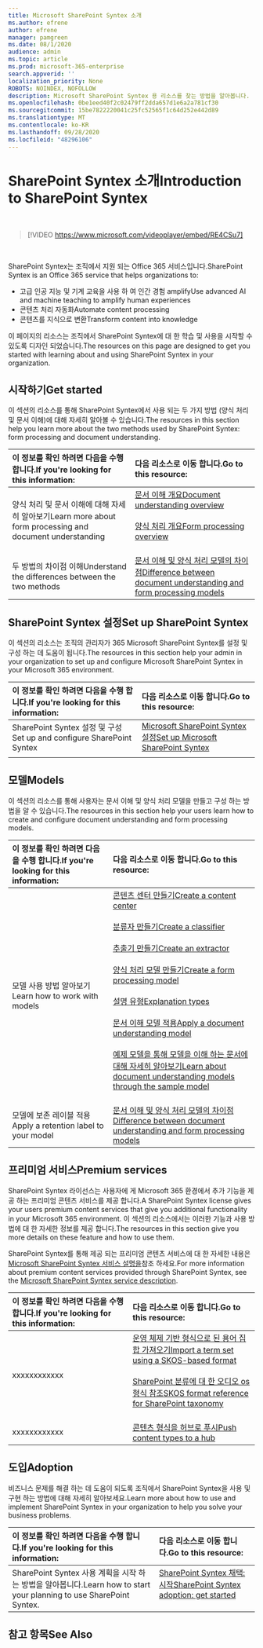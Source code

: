 ```yaml
---
title: Microsoft SharePoint Syntex 소개
ms.author: efrene
author: efrene
manager: pamgreen
ms.date: 08/1/2020
audience: admin
ms.topic: article
ms.prod: microsoft-365-enterprise
search.appverid: ''
localization_priority: None
ROBOTS: NOINDEX, NOFOLLOW
description: Microsoft SharePoint Syntex 용 리소스를 찾는 방법을 알아봅니다.
ms.openlocfilehash: 0be1eed40f2c02479ff2dda657d1e6a2a781cf30
ms.sourcegitcommit: 15be7822220041c25fc52565f1c64d252e442d89
ms.translationtype: MT
ms.contentlocale: ko-KR
ms.lasthandoff: 09/28/2020
ms.locfileid: "48296106"
---
```

# <a name="introduction-to-sharepoint-syntex"></a><span data-ttu-id="cbaf6-103">SharePoint Syntex 소개</span><span class="sxs-lookup"><span data-stu-id="cbaf6-103">Introduction to SharePoint Syntex</span></span>


</br>

> [!VIDEO https://www.microsoft.com/videoplayer/embed/RE4CSu7] 

</br>

<span data-ttu-id="cbaf6-104">SharePoint Syntex는 조직에서 지원 되는 Office 365 서비스입니다.</span><span class="sxs-lookup"><span data-stu-id="cbaf6-104">SharePoint Syntex is an Office 365 service that helps organizations to:</span></span>

- <span data-ttu-id="cbaf6-105">고급 인공 지능 및 기계 교육을 사용 하 여 인간 경험 amplify</span><span class="sxs-lookup"><span data-stu-id="cbaf6-105">Use advanced AI and machine teaching to amplify human experiences</span></span>
- <span data-ttu-id="cbaf6-106">콘텐츠 처리 자동화</span><span class="sxs-lookup"><span data-stu-id="cbaf6-106">Automate content processing</span></span>
- <span data-ttu-id="cbaf6-107">콘텐츠를 지식으로 변환</span><span class="sxs-lookup"><span data-stu-id="cbaf6-107">Transform content into knowledge</span></span>

<span data-ttu-id="cbaf6-108">이 페이지의 리소스는 조직에서 SharePoint Syntex에 대 한 학습 및 사용을 시작할 수 있도록 디자인 되었습니다.</span><span class="sxs-lookup"><span data-stu-id="cbaf6-108">The resources on this page are designed to get you started with learning about and using SharePoint Syntex in your organization.</span></span>

## <a name="get-started"></a><span data-ttu-id="cbaf6-109">시작하기</span><span class="sxs-lookup"><span data-stu-id="cbaf6-109">Get started</span></span>

<span data-ttu-id="cbaf6-110">이 섹션의 리소스를 통해 SharePoint Syntex에서 사용 되는 두 가지 방법 (양식 처리 및 문서 이해)에 대해 자세히 알아볼 수 있습니다.</span><span class="sxs-lookup"><span data-stu-id="cbaf6-110">The resources in this section help you learn more about the two methods used by SharePoint Syntex: form processing and document understanding.</span></span>

|<span data-ttu-id="cbaf6-111">**이 정보를 확인 하려면 다음을 수행 합니다.**</span><span class="sxs-lookup"><span data-stu-id="cbaf6-111">**If you're looking for this information:**</span></span>|<span data-ttu-id="cbaf6-112">**다음 리소스로 이동 합니다.**</span><span class="sxs-lookup"><span data-stu-id="cbaf6-112">**Go to this resource:**</span></span>|
|:-----|:-----|
|<span data-ttu-id="cbaf6-113">양식 처리 및 문서 이해에 대해 자세히 알아보기</span><span class="sxs-lookup"><span data-stu-id="cbaf6-113">Learn more about form processing and document understanding</span></span>|[<span data-ttu-id="cbaf6-114">문서 이해 개요</span><span class="sxs-lookup"><span data-stu-id="cbaf6-114">Document understanding overview</span></span>](https://docs.microsoft.com/microsoft-365/contentunderstanding/document-understanding-overview)<br><br>[<span data-ttu-id="cbaf6-115">양식 처리 개요</span><span class="sxs-lookup"><span data-stu-id="cbaf6-115">Form processing overview</span></span>](https://docs.microsoft.com/microsoft-365/contentunderstanding/form-processing-overview)<br><br>|
|<span data-ttu-id="cbaf6-116">두 방법의 차이점 이해</span><span class="sxs-lookup"><span data-stu-id="cbaf6-116">Understand the differences between the two methods</span></span>|[<span data-ttu-id="cbaf6-117">문서 이해 및 양식 처리 모델의 차이점</span><span class="sxs-lookup"><span data-stu-id="cbaf6-117">Difference between document understanding and form processing models</span></span>](/https://docs.microsoft.com/microsoft-365/contentunderstanding/difference-between-document-understanding-and-form-processing-model)|

  
## <a name="set-up-sharepoint-syntex"></a><span data-ttu-id="cbaf6-118">SharePoint Syntex 설정</span><span class="sxs-lookup"><span data-stu-id="cbaf6-118">Set up SharePoint Syntex</span></span>

<span data-ttu-id="cbaf6-119">이 섹션의 리소스는 조직의 관리자가 365 Microsoft SharePoint Syntex를 설정 및 구성 하는 데 도움이 됩니다.</span><span class="sxs-lookup"><span data-stu-id="cbaf6-119">The resources in this section help your admin in your organization to set up and configure Microsoft SharePoint Syntex in your Microsoft 365 environment.</span></span>

|<span data-ttu-id="cbaf6-120">**이 정보를 확인 하려면 다음을 수행 합니다.**</span><span class="sxs-lookup"><span data-stu-id="cbaf6-120">**If you're looking for this information:**</span></span>|<span data-ttu-id="cbaf6-121">**다음 리소스로 이동 합니다.**</span><span class="sxs-lookup"><span data-stu-id="cbaf6-121">**Go to this resource:**</span></span>|
|:-----|:-----|
|<span data-ttu-id="cbaf6-122">SharePoint Syntex 설정 및 구성</span><span class="sxs-lookup"><span data-stu-id="cbaf6-122">Set up and configure SharePoint Syntex</span></span>|[<span data-ttu-id="cbaf6-123">Microsoft SharePoint Syntex 설정</span><span class="sxs-lookup"><span data-stu-id="cbaf6-123">Set up Microsoft SharePoint Syntex</span></span>](https://docs.microsoft.com/microsoft-365/contentunderstanding/set-up-content-understanding)|
|||
 
## <a name="models"></a><span data-ttu-id="cbaf6-124">모델</span><span class="sxs-lookup"><span data-stu-id="cbaf6-124">Models</span></span>

<span data-ttu-id="cbaf6-125">이 섹션의 리소스를 통해 사용자는 문서 이해 및 양식 처리 모델을 만들고 구성 하는 방법을 알 수 있습니다.</span><span class="sxs-lookup"><span data-stu-id="cbaf6-125">The resources in this section help your users learn how to create and configure document understanding and form processing models.</span></span>

|<span data-ttu-id="cbaf6-126">**이 정보를 확인 하려면 다음을 수행 합니다.**</span><span class="sxs-lookup"><span data-stu-id="cbaf6-126">**If you're looking for this information:**</span></span>|<span data-ttu-id="cbaf6-127">**다음 리소스로 이동 합니다.**</span><span class="sxs-lookup"><span data-stu-id="cbaf6-127">**Go to this resource:**</span></span>|
|:-----|:-----|
|<span data-ttu-id="cbaf6-128">모델 사용 방법 알아보기</span><span class="sxs-lookup"><span data-stu-id="cbaf6-128">Learn how to work with models</span></span>|[<span data-ttu-id="cbaf6-129">콘텐츠 센터 만들기</span><span class="sxs-lookup"><span data-stu-id="cbaf6-129">Create a content center</span></span>](https://docs.microsoft.com/microsoft-365/contentunderstanding/create-a-content-center)<br><br>[<span data-ttu-id="cbaf6-130">분류자 만들기</span><span class="sxs-lookup"><span data-stu-id="cbaf6-130">Create a classifier</span></span>](https://docs.microsoft.com/microsoft-365/contentunderstanding/create-a-classifier)<br><br>[<span data-ttu-id="cbaf6-131">추출기 만들기</span><span class="sxs-lookup"><span data-stu-id="cbaf6-131">Create an extractor</span></span>](https://docs.microsoft.com/microsoft-365/contentunderstanding/create-an-extractor)<br><br>[<span data-ttu-id="cbaf6-132">양식 처리 모델 만들기</span><span class="sxs-lookup"><span data-stu-id="cbaf6-132">Create a form processing model</span></span>](https://docs.microsoft.com/microsoft-365/contentunderstanding/create-a-form-processing-model)<br><br>[<span data-ttu-id="cbaf6-133">설명 유형</span><span class="sxs-lookup"><span data-stu-id="cbaf6-133">Explanation types</span></span>](https://docs.microsoft.com/microsoft-365/contentunderstanding/form-processing-overview)<br><br>[<span data-ttu-id="cbaf6-134">문서 이해 모델 적용</span><span class="sxs-lookup"><span data-stu-id="cbaf6-134">Apply a document understanding model</span></span>](https://docs.microsoft.com/microsoft-365/contentunderstanding/apply-a-model)<br><br>[<span data-ttu-id="cbaf6-135">예제 모델을 통해 모델을 이해 하는 문서에 대해 자세히 알아보기</span><span class="sxs-lookup"><span data-stu-id="cbaf6-135">Learn about document understanding models through the sample model</span></span>](https://docs.microsoft.com/microsoft-365/contentunderstanding/learn-about-document-understanding-models-through-the-sample-model)<br><br>|
|<span data-ttu-id="cbaf6-136">모델에 보존 레이블 적용</span><span class="sxs-lookup"><span data-stu-id="cbaf6-136">Apply a retention label to your model</span></span>|[<span data-ttu-id="cbaf6-137">문서 이해 및 양식 처리 모델의 차이점</span><span class="sxs-lookup"><span data-stu-id="cbaf6-137">Difference between document understanding and form processing models</span></span>](/https://docs.microsoft.com/microsoft-365/contentunderstanding/difference-between-document-understanding-and-form-processing-model)|




## <a name="premium-services"></a><span data-ttu-id="cbaf6-138">프리미엄 서비스</span><span class="sxs-lookup"><span data-stu-id="cbaf6-138">Premium services</span></span>

<span data-ttu-id="cbaf6-139">SharePoint Syntex 라이선스는 사용자에 게 Microsoft 365 환경에서 추가 기능을 제공 하는 프리미엄 콘텐츠 서비스를 제공 합니다.</span><span class="sxs-lookup"><span data-stu-id="cbaf6-139">A SharePoint Syntex license gives your users premium content services that give you additional functionality in your Microsoft 365 environment.</span></span> <span data-ttu-id="cbaf6-140">이 섹션의 리소스에서는 이러한 기능과 사용 방법에 대 한 자세한 정보를 제공 합니다.</span><span class="sxs-lookup"><span data-stu-id="cbaf6-140">The resources in this section give you more details on these feature and how to use them.</span></span>

<span data-ttu-id="cbaf6-141">SharePoint Syntex를 통해 제공 되는 프리미엄 콘텐츠 서비스에 대 한 자세한 내용은 [Microsoft SharePoint Syntex 서비스 설명을]()참조 하세요.</span><span class="sxs-lookup"><span data-stu-id="cbaf6-141">For more information about premium content services provided through SharePoint Syntex, see the [Microsoft SharePoint Syntex service description]().</span></span> 


|<span data-ttu-id="cbaf6-142">**이 정보를 확인 하려면 다음을 수행 합니다.**</span><span class="sxs-lookup"><span data-stu-id="cbaf6-142">**If you're looking for this information:**</span></span>|<span data-ttu-id="cbaf6-143">**다음 리소스로 이동 합니다.**</span><span class="sxs-lookup"><span data-stu-id="cbaf6-143">**Go to this resource:**</span></span>|
|:-----|:-----|
|<span data-ttu-id="cbaf6-144">xxxxxx</span><span class="sxs-lookup"><span data-stu-id="cbaf6-144">xxxxxx</span></span>|[<span data-ttu-id="cbaf6-145">운영 체제 기반 형식으로 된 용어 집합 가져오기</span><span class="sxs-lookup"><span data-stu-id="cbaf6-145">Import a term set using a SKOS-based format</span></span>](https://docs.microsoft.com/microsoft-365/contentunderstanding/import-term-set-skos)<br><br>[<span data-ttu-id="cbaf6-146">SharePoint 분류에 대 한 오디오 os 형식 참조</span><span class="sxs-lookup"><span data-stu-id="cbaf6-146">SKOS format reference for SharePoint taxonomy</span></span>](https://docs.microsoft.com/microsoft-365/contentunderstanding/skos-format-reference)<br><br>|
|<span data-ttu-id="cbaf6-147">xxxxxx</span><span class="sxs-lookup"><span data-stu-id="cbaf6-147">xxxxxx</span></span>|[<span data-ttu-id="cbaf6-148">콘텐츠 형식을 허브로 푸시</span><span class="sxs-lookup"><span data-stu-id="cbaf6-148">Push content types to a hub</span></span>](https://docs.microsoft.com/microsoft-365/contentunderstanding/push-content-type-to-hub)|

## <a name="adoption"></a><span data-ttu-id="cbaf6-149">도입</span><span class="sxs-lookup"><span data-stu-id="cbaf6-149">Adoption</span></span>

<span data-ttu-id="cbaf6-150">비즈니스 문제를 해결 하는 데 도움이 되도록 조직에서 SharePoint Syntex을 사용 및 구현 하는 방법에 대해 자세히 알아보세요.</span><span class="sxs-lookup"><span data-stu-id="cbaf6-150">Learn more about how to use and implement SharePoint Syntex in your organization to help you solve your business problems.</span></span>

|<span data-ttu-id="cbaf6-151">**이 정보를 확인 하려면 다음을 수행 합니다.**</span><span class="sxs-lookup"><span data-stu-id="cbaf6-151">**If you're looking for this information:**</span></span>|<span data-ttu-id="cbaf6-152">**다음 리소스로 이동 합니다.**</span><span class="sxs-lookup"><span data-stu-id="cbaf6-152">**Go to this resource:**</span></span>|
|:-----|:-----|
|<span data-ttu-id="cbaf6-153">SharePoint Syntex 사용 계획을 시작 하는 방법을 알아봅니다.</span><span class="sxs-lookup"><span data-stu-id="cbaf6-153">Learn how to start your planning to use SharePoint Syntex.</span></span> |[<span data-ttu-id="cbaf6-154">SharePoint Syntex 채택: 시작</span><span class="sxs-lookup"><span data-stu-id="cbaf6-154">SharePoint Syntex adoption: get started</span></span>](https://docs.microsoft.com/microsoft-365/contentunderstanding/adoption-getstarted)<br><br>|


## <a name="see-also"></a><span data-ttu-id="cbaf6-155">참고 항목</span><span class="sxs-lookup"><span data-stu-id="cbaf6-155">See Also</span></span>




